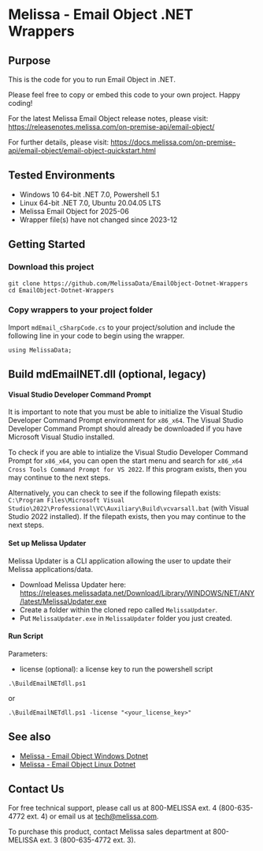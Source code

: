 # Melissa - Email Object .NET Wrappers

## Purpose
This is the code for you to run Email Object in .NET.

Please feel free to copy or embed this code to your own project. Happy coding!

For the latest Melissa Email Object release notes, please visit: https://releasenotes.melissa.com/on-premise-api/email-object/

For further details, please visit: https://docs.melissa.com/on-premise-api/email-object/email-object-quickstart.html

## Tested Environments
- Windows 10 64-bit .NET 7.0, Powershell 5.1
- Linux 64-bit .NET 7.0, Ubuntu 20.04.05 LTS
- Melissa Email Object for 2025-06
- Wrapper file(s) have not changed since 2023-12

## Getting Started

### Download this project
```
git clone https://github.com/MelissaData/EmailObject-Dotnet-Wrappers
cd EmailObject-Dotnet-Wrappers
```

### Copy wrappers to your project folder
Import `mdEmail_cSharpCode.cs` to your project/solution and include the following line in your code to begin using the wrapper.

```
using MelissaData;
```

## Build mdEmailNET.dll (optional, legacy)

#### Visual Studio Developer Command Prompt
It is important to note that you must be able to initialize the Visual Studio Developer Command Prompt environment for `x86_x64`. The Visual Studio Developer Command Prompt should already be downloaded if you have Microsoft Visual Studio installed. 

To check if you are able to intialize the Visual Studio Developer Command Prompt for `x86_x64`, you can open the start menu and search for `x86_x64 Cross Tools Command Prompt for VS 2022`. If this program exists, then you may continue to the next steps.

Alternatively, you can check to see if the following filepath exists: `C:\Program Files\Microsoft Visual Studio\2022\Professional\VC\Auxiliary\Build\vcvarsall.bat` (with Visual Studio 2022 installed). If the filepath exists, then you may continue to the next steps.

#### Set up Melissa Updater 
Melissa Updater is a CLI application allowing the user to update their Melissa applications/data. 

- Download Melissa Updater here: <https://releases.melissadata.net/Download/Library/WINDOWS/NET/ANY/latest/MelissaUpdater.exe>
- Create a folder within the cloned repo called `MelissaUpdater`.
- Put `MelissaUpdater.exe` in `MelissaUpdater` folder you just created.

#### Run Script
Parameters:
- license (optional): a license key to run the powershell script

```
.\BuildEmailNETdll.ps1
```

or

```
.\BuildEmailNETdll.ps1 -license "<your_license_key>"
```

## See also
- [Melissa - Email Object Windows Dotnet](https://github.com/MelissaData/EmailObject-Dotnet)
- [Melissa - Email Object Linux Dotnet](https://github.com/MelissaData/EmailObject-Dotnet-Linux)
    
## Contact Us
For free technical support, please call us at 800-MELISSA ext. 4 (800-635-4772 ext. 4) or email us at tech@melissa.com.

To purchase this product, contact Melissa sales department at 800-MELISSA ext. 3 (800-635-4772 ext. 3).
